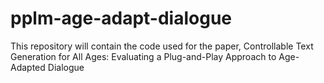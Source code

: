 # pplm-age-adapt-dialogue
This repository will contain the code used for the paper, Controllable Text Generation for All Ages:  Evaluating a Plug-and-Play Approach to Age-Adapted Dialogue
